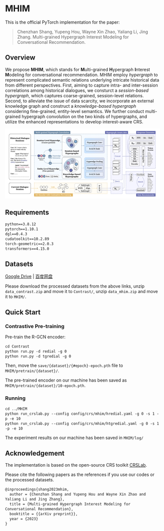 # MHIM

This is the official PyTorch implementation for the paper:

> Chenzhan Shang, Yupeng Hou, Wayne Xin Zhao, Yaliang Li, Jing Zhang. Multi-grained Hypergraph Interest Modeling for Conversational Recommendation.

## Overview

We propose **MHIM**, which stands for **M**ulti-grained **H**ypergraph **I**nterest **M**odeling for conversational recommendation. MHIM employ *hypergraph* to represent complicated semantic relations underlying intricate historical data from different perspectives. First, aiming to capture intra- and inter-session correlations among historical dialogues, we consturct a *session-based hypergraph*, which captures coarse-grained, session-level relations. Second, to alleviate the issue of data scarcity, we incorporate an external knowledge graph and construct a *knowledge-based hypergraph* considering fine-grained, entity-level semantics. We further conduct multi-grained hypergraph convolution on the two kinds of hypergraphs, and utilize the enhanced representations to develop interest-aware CRS.

![](Asset/model.png)

## Requirements

```
python==3.8.12
pytorch==1.10.1
dgl==0.4.3
cudatoolkit==10.2.89
torch-geometric==2.0.3
transformers==4.15.0
```

## Datasets

[Google Drive](https://drive.google.com/drive/folders/1witl2Ga8pQzAsreQhj4QUH7TldzWKzLa?usp=sharing) | [百度网盘](https://pan.baidu.com/s/1WQoWOSrquIZtJz8AGfg9Cg?pwd=mhim)

Please download the processed datasets from the above links, unzip `data_contrast.zip` and move it to `Contrast/`, unzip `data_mhim.zip` and move it to `MHIM/`.

## Quick Start

### Contrastive Pre-training

Pre-train the R-GCN encoder:

```
cd Contrast
python run.py -d redial -g 0
python run.py -d tgredial -g 0
```

Then, move the `save/{dataset}/{#epoch}-epoch.pth` file to `MHIM/pretrain/{dataset}/`.

The pre-trained encoder on our machine has been saved as `MHIM/pretrain/{dataset}/10-epoch.pth`.

### Running

```
cd ../MHIM
python run_crslab.py --config config/crs/mhim/hredial.yaml -g 0 -s 1 -p -e 10
python run_crslab.py --config config/crs/mhim/htgredial.yaml -g 0 -s 1 -p -e 10
```

The experiment results on our machine has been saved in `MHIM/log/`

## Acknowledgement

The implementation is based on the open-source CRS toolkit [CRSLab](https://github.com/RUCAIBox/CRSLab).

Please cite the following papers as the references if you use our codes or the processed datasets.

```
@inproceedings{shang2023mhim,
  author = {Chenzhan Shang and Yupeng Hou and Wayne Xin Zhao and Yaliang Li and Jing Zhang},
  title = {Multi-grained Hypergraph Interest Modeling for Conversational Recommendation},
  booktitle = {{arXiv preprint}},
  year = {2023}
}
```

